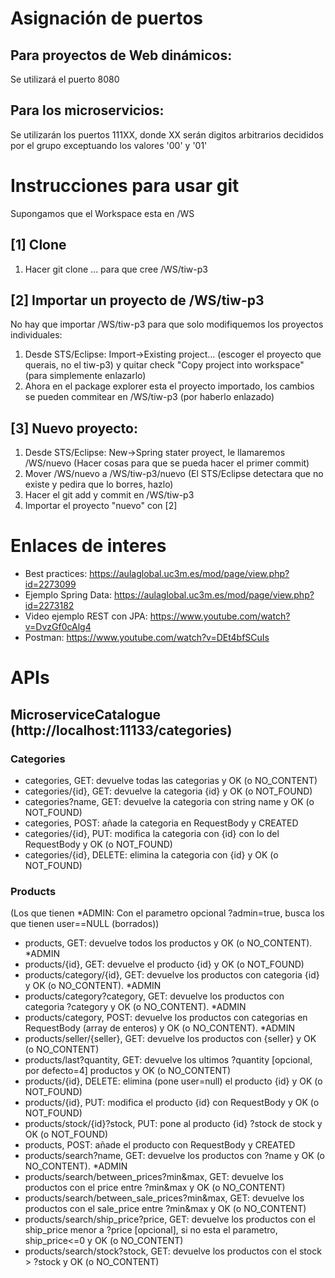 # Asignación de puertos

## Para proyectos de Web dinámicos:
Se utilizará el puerto 8080

## Para los microservicios:
Se utilizarán los puertos 111XX, donde XX serán digitos arbitrarios decididos por el grupo exceptuando los valores '00' y '01'

# Instrucciones para usar git
Supongamos que el Workspace esta en /WS

## [1] Clone
1. Hacer git clone ... para que cree /WS/tiw-p3

## [2] Importar un proyecto de /WS/tiw-p3
No hay que importar /WS/tiw-p3 para que solo modifiquemos los proyectos individuales:
1. Desde STS/Eclipse: Import->Existing project... (escoger el proyecto que querais, no el tiw-p3) y quitar check "Copy project into workspace" (para simplemente enlazarlo)
2. Ahora en el package explorer esta el proyecto importado, los cambios se pueden commitear en /WS/tiw-p3 (por haberlo enlazado)

## [3] Nuevo proyecto:
1. Desde STS/Eclipse: New->Spring stater proyect, le llamaremos /WS/nuevo (Hacer cosas para que se pueda hacer el primer commit)
2. Mover /WS/nuevo a /WS/tiw-p3/nuevo (El STS/Eclipse detectara que no existe y pedira que lo borres, hazlo)
3. Hacer el git add y commit en /WS/tiw-p3
4. Importar el proyecto "nuevo" con [2]

# Enlaces de interes
- Best practices: https://aulaglobal.uc3m.es/mod/page/view.php?id=2273099
- Ejemplo Spring Data: https://aulaglobal.uc3m.es/mod/page/view.php?id=2273182
- Video ejemplo REST con JPA: https://www.youtube.com/watch?v=DvzGf0cAlg4
- Postman: https://www.youtube.com/watch?v=DEt4bfSCuIs

# APIs

## MicroserviceCatalogue (http://localhost:11133/categories)
### Categories
- categories, GET: devuelve todas las categorias y OK (o NO_CONTENT)
- categories/{id}, GET: devuelve la categoria {id} y OK (o NOT_FOUND)
- categories?name, GET: devuelve la categoria con string name y OK (o NOT_FOUND)
- categories, POST: añade la categoria en RequestBody y CREATED
- categories/{id}, PUT: modifica la categoria con {id} con lo del RequestBody y OK (o NOT_FOUND)
- categories/{id}, DELETE: elimina la categoria con {id} y OK (o NOT_FOUND)

### Products
(Los que tienen *ADMIN: Con el parametro opcional ?admin=true, busca los que tienen user==NULL (borrados))
- products, GET: devuelve todos los productos y OK (o NO_CONTENT). *ADMIN
- products/{id}, GET: devuelve el producto {id} y OK (o NOT_FOUND)
- products/category/{id}, GET: devuelve los productos con categoria {id} y OK (o NO_CONTENT). *ADMIN
- products/category?category, GET: devuelve los productos con categoria ?category y OK (o NO_CONTENT). *ADMIN
- products/category, POST: devuelve los productos con categorias en RequestBody (array de enteros) y OK (o NO_CONTENT). *ADMIN
- products/seller/{seller}, GET: devuelve los productos con {seller} y OK (o NO_CONTENT)
- products/last?quantity, GET: devuelve los ultimos ?quantity [opcional, por defecto=4] productos y OK (o NO_CONTENT)
- products/{id}, DELETE: elimina (pone user=null) el producto {id} y OK (o NOT_FOUND)
- products/{id}, PUT: modifica el producto {id} con RequestBody y OK (o NOT_FOUND)
- products/stock/{id}?stock, PUT: pone al producto {id} ?stock de stock y OK (o NOT_FOUND)
- products, POST: añade el producto con RequestBody y CREATED
- products/search?name, GET: devuelve los productos con ?name y OK (o NO_CONTENT). *ADMIN
- products/search/between_prices?min&max, GET: devuelve los productos con el price entre ?min&max y OK (o NO_CONTENT)
- products/search/between_sale_prices?min&max, GET: devuelve los productos con el sale_price entre ?min&max y OK (o NO_CONTENT)
- products/search/ship_price?price, GET: devuelve los productos con el ship_price menor a ?price [opcional], si no esta el parametro, ship_price<=0 y OK (o NO_CONTENT)
- products/search/stock?stock, GET: devuelve los productos con el stock > ?stock y OK (o NO_CONTENT)